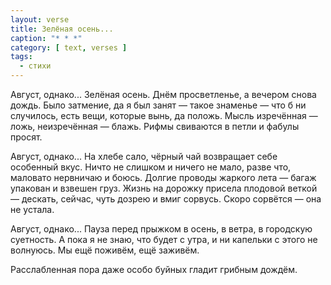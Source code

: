 ```yaml
---
layout: verse
title: Зелёная осень...
caption: "* * *"
category: [ text, verses ]
tags:
  - стихи
---
```

Август, однако... Зелёная осень.
Днём просветленье,
    а вечером снова дождь.
Было затмение,
    да я был занят —
        такое знаменье —
что б ни случилось,
    есть вещи,
        которые вынь, да положь.
Мысль изречённая — ложь,
    неизречённая — блажь.
Рифмы свиваются в петли
    и фабулы просят.

Август, однако... На хлебе сало,
чёрный чай
    возвращает себе
        особенный вкус.
Ничто не слишком
    и ничего не мало,
разве что, маловато
    нервничаю и боюсь.
Долгие проводы жаркого лета —
багаж упакован
    и взвешен груз.
Жизнь на дорожку присела
    плодовой веткой —
дескать, сейчас, чуть дозрею
    и вмиг сорвусь.
Скоро сорвётся — она не устала.

Август, однако... Пауза перед прыжком
в осень,
    в ветра,
        в городскую суетность.
А пока
    я не знаю, что будет с утра,
и ни капельки с этого
    не волнуюсь.
Мы ещё поживём,
    ещё заживём.

Расслабленная пора
    даже особо буйных
        гладит грибным дождём.

